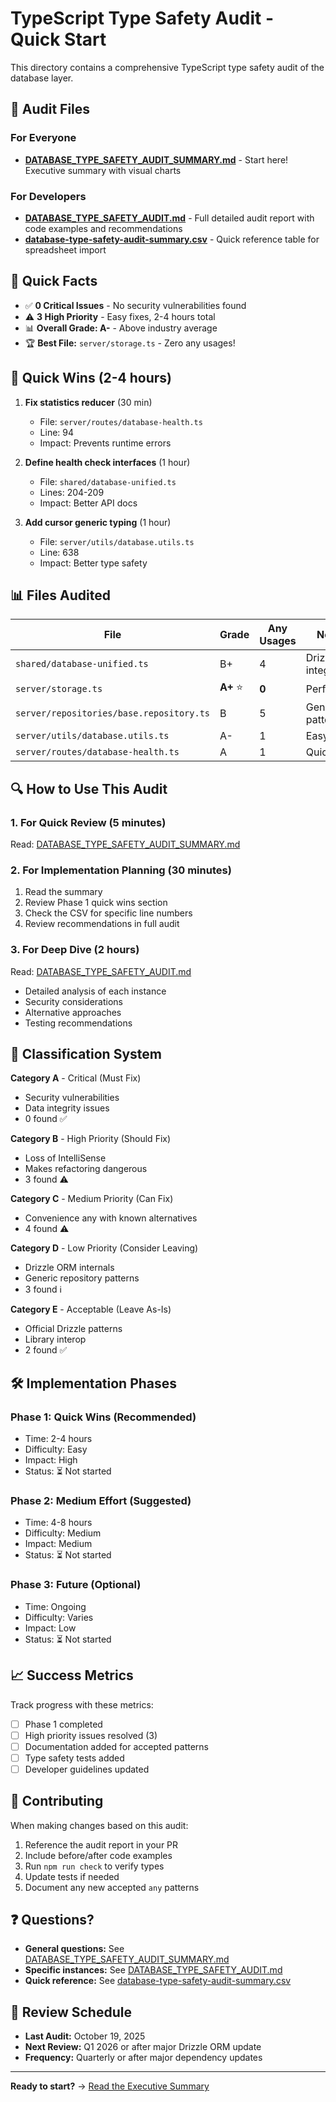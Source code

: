 # TypeScript Type Safety Audit - Quick Start

This directory contains a comprehensive TypeScript type safety audit of the database layer.

## 📁 Audit Files

### For Everyone
- **[DATABASE_TYPE_SAFETY_AUDIT_SUMMARY.md](./DATABASE_TYPE_SAFETY_AUDIT_SUMMARY.md)** - Start here! Executive summary with visual charts

### For Developers
- **[DATABASE_TYPE_SAFETY_AUDIT.md](./DATABASE_TYPE_SAFETY_AUDIT.md)** - Full detailed audit report with code examples and recommendations
- **[database-type-safety-audit-summary.csv](./database-type-safety-audit-summary.csv)** - Quick reference table for spreadsheet import

## 🎯 Quick Facts

- ✅ **0 Critical Issues** - No security vulnerabilities found
- ⚠️ **3 High Priority** - Easy fixes, 2-4 hours total
- 📊 **Overall Grade: A-** - Above industry average
- 🏆 **Best File:** `server/storage.ts` - Zero any usages!

## 🚀 Quick Wins (2-4 hours)

1. **Fix statistics reducer** (30 min)
   - File: `server/routes/database-health.ts`
   - Line: 94
   - Impact: Prevents runtime errors

2. **Define health check interfaces** (1 hour)
   - File: `shared/database-unified.ts`
   - Lines: 204-209
   - Impact: Better API docs

3. **Add cursor generic typing** (1 hour)
   - File: `server/utils/database.utils.ts`
   - Line: 638
   - Impact: Better type safety

## 📊 Files Audited

| File | Grade | Any Usages | Notes |
|------|-------|------------|-------|
| `shared/database-unified.ts` | B+ | 4 | Drizzle integration |
| `server/storage.ts` | **A+** ⭐ | **0** | Perfect! |
| `server/repositories/base.repository.ts` | B | 5 | Generic patterns |
| `server/utils/database.utils.ts` | A- | 1 | Easy fix |
| `server/routes/database-health.ts` | A | 1 | Quick fix |

## 🔍 How to Use This Audit

### 1. For Quick Review (5 minutes)
Read: [DATABASE_TYPE_SAFETY_AUDIT_SUMMARY.md](./DATABASE_TYPE_SAFETY_AUDIT_SUMMARY.md)

### 2. For Implementation Planning (30 minutes)
1. Read the summary
2. Review Phase 1 quick wins section
3. Check the CSV for specific line numbers
4. Review recommendations in full audit

### 3. For Deep Dive (2 hours)
Read: [DATABASE_TYPE_SAFETY_AUDIT.md](./DATABASE_TYPE_SAFETY_AUDIT.md)
- Detailed analysis of each instance
- Security considerations
- Alternative approaches
- Testing recommendations

## 🎨 Classification System

**Category A** - Critical (Must Fix)
- Security vulnerabilities
- Data integrity issues
- 0 found ✅

**Category B** - High Priority (Should Fix)
- Loss of IntelliSense
- Makes refactoring dangerous
- 3 found ⚠️

**Category C** - Medium Priority (Can Fix)
- Convenience any with known alternatives
- 4 found ⚠️

**Category D** - Low Priority (Consider Leaving)
- Drizzle ORM internals
- Generic repository patterns
- 3 found ℹ️

**Category E** - Acceptable (Leave As-Is)
- Official Drizzle patterns
- Library interop
- 2 found ✅

## 🛠️ Implementation Phases

### Phase 1: Quick Wins (Recommended)
- Time: 2-4 hours
- Difficulty: Easy
- Impact: High
- Status: ⏳ Not started

### Phase 2: Medium Effort (Suggested)
- Time: 4-8 hours
- Difficulty: Medium
- Impact: Medium
- Status: ⏳ Not started

### Phase 3: Future (Optional)
- Time: Ongoing
- Difficulty: Varies
- Impact: Low
- Status: ⏳ Not started

## 📈 Success Metrics

Track progress with these metrics:
- [ ] Phase 1 completed
- [ ] High priority issues resolved (3)
- [ ] Documentation added for accepted patterns
- [ ] Type safety tests added
- [ ] Developer guidelines updated

## 🤝 Contributing

When making changes based on this audit:
1. Reference the audit report in your PR
2. Include before/after code examples
3. Run `npm run check` to verify types
4. Update tests if needed
5. Document any new accepted `any` patterns

## ❓ Questions?

- **General questions:** See [DATABASE_TYPE_SAFETY_AUDIT_SUMMARY.md](./DATABASE_TYPE_SAFETY_AUDIT_SUMMARY.md)
- **Specific instances:** See [DATABASE_TYPE_SAFETY_AUDIT.md](./DATABASE_TYPE_SAFETY_AUDIT.md)
- **Quick reference:** See [database-type-safety-audit-summary.csv](./database-type-safety-audit-summary.csv)

## 📅 Review Schedule

- **Last Audit:** October 19, 2025
- **Next Review:** Q1 2026 or after major Drizzle ORM update
- **Frequency:** Quarterly or after major dependency updates

---

**Ready to start?** → [Read the Executive Summary](./DATABASE_TYPE_SAFETY_AUDIT_SUMMARY.md)
